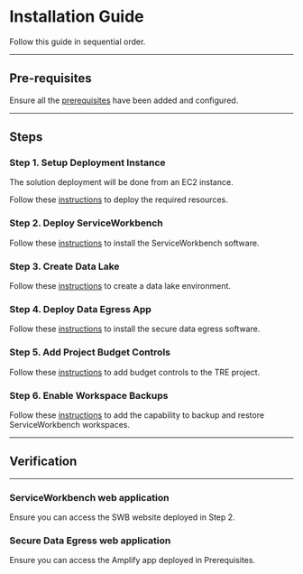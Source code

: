 # Installation Guide

Follow this guide in sequential order.

---

## Pre-requisites

Ensure all the [prerequisites](./Prerequisites.md) have been added and configured.

---

## Steps

### Step 1. Setup Deployment Instance

The solution deployment will be done from an EC2 instance.

Follow these [instructions](./Step1-SetupDeploymentInstance.md) to deploy the required resources.

### Step 2. Deploy ServiceWorkbench

Follow these [instructions](./Step2-DeployServiceWorkbench.md) to install the ServiceWorkbench software.

### Step 3. Create Data Lake

Follow these [instructions](././Step3-CreateDataLake.md) to create a data lake environment.

### Step 4. Deploy Data Egress App

Follow these [instructions](./Step4-DeployDataEgressApp.md) to install the secure data egress software.

### Step 5. Add Project Budget Controls

Follow these [instructions](./Step5-AddProjectBudgetControls.md) to add budget controls to the TRE project.

### Step 6. Enable Workspace Backups

Follow these [instructions](./Step6-DeployBackupComponent.md) to add the capability to backup and restore ServiceWorkbench workspaces.

---

## Verification

---

### ServiceWorkbench web application

Ensure you can access the SWB website deployed in Step 2.

### Secure Data Egress web application

Ensure you can access the Amplify app deployed in Prerequisites.
